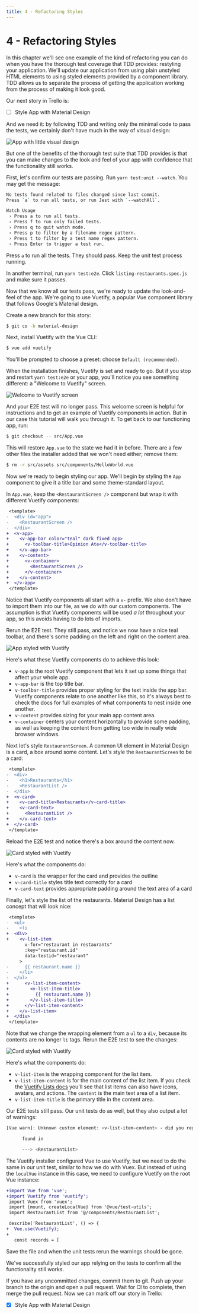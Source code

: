 ```yaml
---
title: 4 - Refactoring Styles
---
```


# 4 - Refactoring Styles

In this chapter we'll see one example of the kind of refactoring you can do when you have the thorough test coverage that TDD provides: restyling your application. We'll update our application from using plain unstyled HTML elements to using styled elements provided by a component library. TDD allows us to separate the process of getting the application working from the process of making it look good.

Our next story in Trello is:

- [ ] Style App with Material Design

And we need it: by following TDD and writing only the minimal code to pass the tests, we certainly don't have much in the way of visual design:

![App with little visual design](./images/2-5-app-with-real-api.png)

But one of the benefits of the thorough test suite that TDD provides is that you can make changes to the look and feel of your app with confidence that the functionality still works.

First, let's confirm our tests are passing. Run `yarn test:unit --watch`. You may get the message:

```sh
No tests found related to files changed since last commit.
Press `a` to run all tests, or run Jest with `--watchAll`.

Watch Usage
 › Press a to run all tests.
 › Press f to run only failed tests.
 › Press q to quit watch mode.
 › Press p to filter by a filename regex pattern.
 › Press t to filter by a test name regex pattern.
 › Press Enter to trigger a test run.
```

Press `a` to run all the tests. They should pass. Keep the unit test process running.

In another terminal, run `yarn test:e2e`. Click `listing-restaurants.spec.js` and make sure it passes.

Now that we know all our tests pass, we're ready to update the look-and-feel of the app.
We're going to use Vuetify, a popular Vue component library that follows Google's Material design.

Create a new branch for this story:

```sh
$ git co -b material-design
```

Next, install Vuetify with the Vue CLI:

```sh
$ vue add vuetify
```

You'll be prompted to choose a preset: choose `Default (recommended)`.

When the installation finishes, Vuetify is set and ready to go. But if you stop and restart `yarn test:e2e` or your app, you'll notice you see something different: a "Welcome to Vuetify" screen.

![Welcome to Vuetify screen](./images/3-1-welcome-to-vuetify.png)

And your E2E test will no longer pass. This welcome screen is helpful for instructions and to get an example of Vuetify components in action. But in our case this tutorial will walk you through it. To get back to our functioning app, run:

```sh
$ git checkout -- src/App.vue
```

This will restore `App.vue` to the state we had it in before. There are a few other files the installer added that we won't need either; remove them:

```sh
$ rm -r src/assets src/components/HelloWorld.vue
```

Now we're ready to begin styling our app. We'll begin by styling the `App` component to give it a title bar and some theme-standard layout.

In `App.vue`, keep the `<RestaurantScreen />` component but wrap it with different Vuetify components:

```diff
 <template>
-  <div id="app">
-    <RestaurantScreen />
-  </div>
+  <v-app>
+    <v-app-bar color="teal" dark fixed app>
+      <v-toolbar-title>Opinion Ate</v-toolbar-title>
+    </v-app-bar>
+    <v-content>
+      <v-container>
+        <RestaurantScreen />
+      </v-container>
+    </v-content>
+  </v-app>
 </template>
```

Notice that Vuetify components all start with a `v-` prefix. We also don't have to import them into our file, as we do with our custom components. The assumption is that Vuetify components will be used *a lot* throughout your app, so this avoids having to do lots of imports.

Rerun the E2E test. They still pass, and notice we now have a nice teal toolbar, and there's some padding on the left and right on the content area.

![App styled with Vuetify](./images/3-2-app-styles.png)

Here's what these Vuetify components do to achieve this look:

- `v-app` is the root Vuetify component that lets it set up some things that affect your whole app.
- `v-app-bar` is the top title bar.
- `v-toolbar-title` provides proper styling for the text inside the app bar. Vuetify components relate to one another like this, so it's always best to check the docs for full examples of what components to nest inside one another.
- `v-content` provides sizing for your main app content area.
- `v-container` centers your content horizontally to provide some padding, as well as keeping the content from getting too wide in really wide browser windows.

Next let's style `RestaurantScreen`. A common UI element in Material Design is a card, a box around some content. Let's style the `RestaurantScreen` to be a card:

```diff
 <template>
-  <div>
-    <h1>Restaurants</h1>
-    <RestaurantList />
-  </div>
+  <v-card>
+    <v-card-title>Restaurants</v-card-title>
+    <v-card-text>
+      <RestaurantList />
+    </v-card-text>
+  </v-card>
 </template>
```

Reload the E2E test and notice there's a box around the content now.

![Card styled with Vuetify](./images/3-3-card-styles.png)

Here's what the components do:

- `v-card` is the wrapper for the card and provides the outline
- `v-card-title` styles title text correctly for a card
- `v-card-text`  provides appropriate padding around the text area of a card

Finally, let's style the list of the restaurants. Material Design has a list concept that will look nice:

```diff
 <template>
-  <ul>
-    <li
+  <div>
+    <v-list-item
       v-for="restaurant in restaurants"
       :key="restaurant.id"
       data-testid="restaurant"
     >
-      {{ restaurant.name }}
-    </li>
-  </ul>
+      <v-list-item-content>
+        <v-list-item-title>
+          {{ restaurant.name }}
+        </v-list-item-title>
+      </v-list-item-content>
+    </v-list-item>
+  </div>
 </template>
```

Note that we change the wrapping element from a `ul` to a `div`, because its contents are no longer `li` tags.
Rerun the E2E test to see the changes:

![Card styled with Vuetify](./images/3-4-list-styles.png)

Here's what the components do:

- `v-list-item` is the wrapping component for the list item.
- `v-list-item-content` is for the main content of the list item. If you check the [Vuetify Lists docs](https://vuetifyjs.com/en/components/lists) you'll see that list items can also have icons, avatars, and actions. The `content` is the main text area of a list item.
- `v-list-item-title` is the primary title in the content area.

Our E2E tests still pass. Our unit tests do as well, but they also output a lot of warnings:

```sh
[Vue warn]: Unknown custom element: <v-list-item-content> - did you register the component correctly? For recursive components, make sure to provide the "name" option.

      found in

      ---> <RestaurantList>
```

The Vuetify installer configured Vue to use Vuetify, but we need to do the same in our unit test, similar to how we do with Vuex. But instead of using the `localVue` instance in this case, we need to configure Vuetify on the root Vue instance:

```diff
+import Vue from 'vue';
+import Vuetify from 'vuetify';
 import Vuex from 'vuex';
 import {mount, createLocalVue} from '@vue/test-utils';
 import RestaurantList from '@/components/RestaurantList';

 describe('RestaurantList', () => {
+  Vue.use(Vuetify);
+
   const records = [
```

Save the file and when the unit tests rerun the warnings should be gone.

We've successfully styled our app relying on the tests to confirm all the functionality still works.

If you have any uncommitted changes, commit them to git. Push up your branch to the origin and open a pull request. Wait for CI to complete, then merge the pull request. Now we can mark off our story in Trello:

- [x] Style App with Material Design
